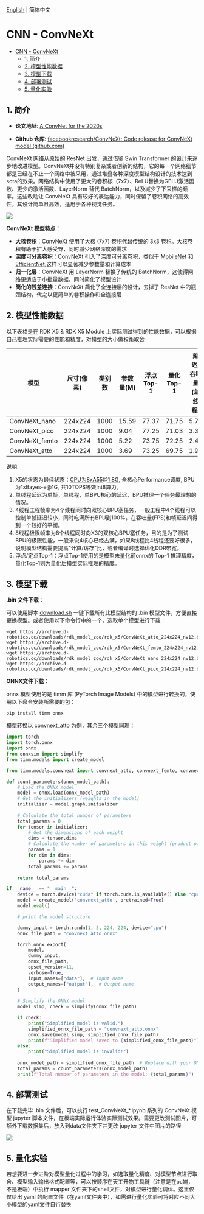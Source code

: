 [English](./README.md) | 简体中文

# CNN - ConvNeXt

- [CNN - ConvNeXt](#cnn---convnext)
  - [1. 简介](#1-简介)
  - [2. 模型性能数据](#2-模型性能数据)
  - [3. 模型下载](#3-模型下载)
  - [4. 部署测试](#4-部署测试)
  - [5. 量化实验](#5-量化实验)

## 1. 简介

- **论文地址**: [A ConvNet for the 2020s](https://arxiv.org/abs/2201.03545)

- **Github 仓库**: [facebookresearch/ConvNeXt: Code release for ConvNeXt model (github.com)](https://github.com/facebookresearch/ConvNeXt)

ConvNeXt 网络从原始的 ResNet 出发，通过借鉴 Swin Transformer 的设计来逐步地改进模型。ConvNeXt并没有特别复杂或者创新的结构，它的每一个网络细节都是已经在不止一个网络中被采用，通过堆叠各种深度模型结构设计的技术达到sota的效果。网络结构中使用了更大的卷积核（7x7）、ReLU替换为GELU激活函数、更少的激活函数、LayerNorm 替代 BatchNorm，以及减少了下采样的频率。这些改动让 ConvNeXt 具有较好的表达能力，同时保留了卷积网络的高效性，其设计简单且高效，适用于各种视觉任务。

![](./data/ConvNeXt_Block.png)

**ConvNeXt 模型特点**：

- **大核卷积**：ConvNeXt 使用了大核 (7x7) 卷积代替传统的 3x3 卷积。大核卷积有助于扩大感受野，同时减少网络深度的需求
- **深度可分离卷积**：ConvNeXt 引入了深度可分离卷积，类似于 [MobileNet](../MobileNetV1/README_cn.md) 和 [EfficientNet](../EfficientNet/README_cn.md),这样可以显著减少参数量和计算成本
- **归一化层**：ConvNeXt 用 LayerNorm 替换了传统的 BatchNorm，这使得网络更适应于小批量数据，同时简化了模型设计
- **简化的残差连接**：ConvNeXt 简化了全连接层的设计，去掉了 ResNet 中的瓶颈结构，代之以更简单的卷积操作和全连接层

## 2. 模型性能数据

以下表格是在 RDK X5 & RDK X5 Module 上实际测试得到的性能数据，可以根据自己推理实际需要的性能和精度，对模型的大小做权衡取舍

| 模型 | 尺寸(像素)  | 类别数  | 参数量(M) | 浮点Top-1  | 量化Top-1  | 延迟/吞吐量(单线程) | 延迟/吞吐量(多线程) | 帧率 |
| ----------------- | ------- | ---- | ------ | ----- | ----- | ----------- | ----------- | ------ |
| ConvNeXt_nano  | 224x224 | 1000 | 15.59  | 77.37 | 71.75 | 5.71        | 19.80       | 200.18 |
| ConvNeXt_pico  | 224x224 | 1000 | 9.04   | 77.25 | 71.03 | 3.37        | 10.88       | 364.07 |
| ConvNeXt_femto | 224x224 | 1000 | 5.22   | 73.75 | 72.25 | 2.46        | 7.11        | 556.02 |
| ConvNeXt_atto  | 224x224 | 1000 | 3.69   | 73.25 | 69.75 | 1.96        | 5.39        | 732.10 |


说明: 
1. X5的状态为最佳状态：CPU为8xA55@1.8G, 全核心Performance调度, BPU为1xBayes-e@1G, 共10TOPS等效int8算力。
2. 单线程延迟为单帧，单线程，单BPU核心的延迟，BPU推理一个任务最理想的情况。
3. 4线程工程帧率为4个线程同时向双核心BPU塞任务，一般工程中4个线程可以控制单帧延迟较小，同时吃满所有BPU到100%，在吞吐量(FPS)和帧延迟间得到一个较好的平衡。
4. 8线程极限帧率为8个线程同时向X3的双核心BPU塞任务，目的是为了测试BPU的极限性能，一般来说4核心已经占满，如果8线程比4线程还要好很多，说明模型结构需要提高"计算/访存"比，或者编译时选择优化DDR带宽。
5. 浮点/定点Top-1：浮点Top-1使用的是模型未量化前onnx的 Top-1 推理精度，量化Top-1则为量化后模型实际推理的精度。

## 3. 模型下载

**.bin 文件下载**：

可以使用脚本 [download.sh](./model/download.sh) 一键下载所有此模型结构的 .bin 模型文件，方便直接更换模型。或者使用以下命令行中的一个，选取单个模型进行下载：

```shell
wget https://archive.d-robotics.cc/downloads/rdk_model_zoo/rdk_x5/ConvNeXt_atto_224x224_nv12.bin
wget https://archive.d-robotics.cc/downloads/rdk_model_zoo/rdk_x5/ConvNeXt_femto_224x224_nv12.bin
wget https://archive.d-robotics.cc/downloads/rdk_model_zoo/rdk_x5/ConvNeXt_nano_224x224_nv12.bin
wget https://archive.d-robotics.cc/downloads/rdk_model_zoo/rdk_x5/ConvNeXt_pico_224x224_nv12.bin
```

**ONNX文件下载**：

onnx 模型使用的是 timm 库 (PyTorch Image Models) 中的模型进行转换的，使用以下命令安装所需要的包：

```shell
pip install timm onnx
```

模型转换以 convnext_atto 为例，其余三个模型同理：

```Python
import torch
import torch.onnx
import onnx
from onnxsim import simplify
from timm.models import create_model

from timm.models.convnext import convnext_atto, convnext_femto, convnext_pico, convnext_tiny

def count_parameters(onnx_model_path):
    # Load the ONNX model
    model = onnx.load(onnx_model_path)
    # Get the initializers (weights in the model)
    initializer = model.graph.initializer
    
    # Calculate the total number of parameters
    total_params = 0
    for tensor in initializer:
        # Get the dimensions of each weight
        dims = tensor.dims
        # Calculate the number of parameters in this weight (product of all dimensions)
        params = 1
        for dim in dims:
            params *= dim
        total_params += params
    
    return total_params

if __name__ == "__main__":
    device = torch.device("cuda" if torch.cuda.is_available() else "cpu")
    model = create_model('convnext_atto', pretrained=True)
    model.eval()

    # print the model structure

    dummy_input = torch.randn(1, 3, 224, 224, device="cpu")
    onnx_file_path = "convnext_atto.onnx"

    torch.onnx.export(
        model,
        dummy_input,
        onnx_file_path,
        opset_version=11,
        verbose=True,
        input_names=["data"],  # Input name
        output_names=["output"],  # Output name
    )
    
    # Simplify the ONNX model
    model_simp, check = simplify(onnx_file_path)

    if check:
        print("Simplified model is valid.")
        simplified_onnx_file_path = "convnext_atto.onnx"
        onnx.save(model_simp, simplified_onnx_file_path)
        print(f"Simplified model saved to {simplified_onnx_file_path}")
    else:
        print("Simplified model is invalid!")
        
    onnx_model_path = simplified_onnx_file_path  # Replace with your ONNX model path
    total_params = count_parameters(onnx_model_path)
    print(f"Total number of parameters in the model: {total_params}")
```

## 4. 部署测试

在下载完毕 .bin 文件后，可以执行 test_ConvNeXt_*.ipynb 系列的 ConvNeXt 模型 jupyter 脚本文件，在板端实际运行体验实际测试效果。需要更改测试图片，可额外下载数据集后，放入到data文件夹下并更改 jupyter 文件中图片的路径

![](./data/inference.png)

## 5. 量化实验

若想要进一步进阶对模型量化过程中的学习，如选取量化精度、对模型节点进行取舍、模型输入输出格式配置等，可以按顺序在天工开物工具链（注意是在pc端，不是板端）中执行 mapper 文件夹下的shell文件，对模型进行量化调优。这里仅仅给出 yaml 的配置文件（在yaml文件夹中），如需进行量化实验可将对应不同大小模型的yaml文件自行替换